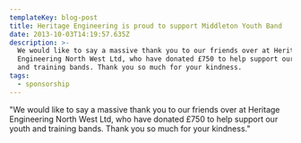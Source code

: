 ```yaml
---
templateKey: blog-post
title: Heritage Engineering is proud to support Middleton Youth Band
date: 2013-10-03T14:19:57.635Z
description: >-
  We would like to say a massive thank you to our friends over at Heritage
  Engineering North West Ltd, who have donated £750 to help support our youth
  and training bands. Thank you so much for your kindness.
tags:
  - sponsorship
---
```

"We would like to say a massive thank you to our friends over at Heritage Engineering North West Ltd, who have donated £750 to help support our youth and training bands. Thank you so much for your kindness."
